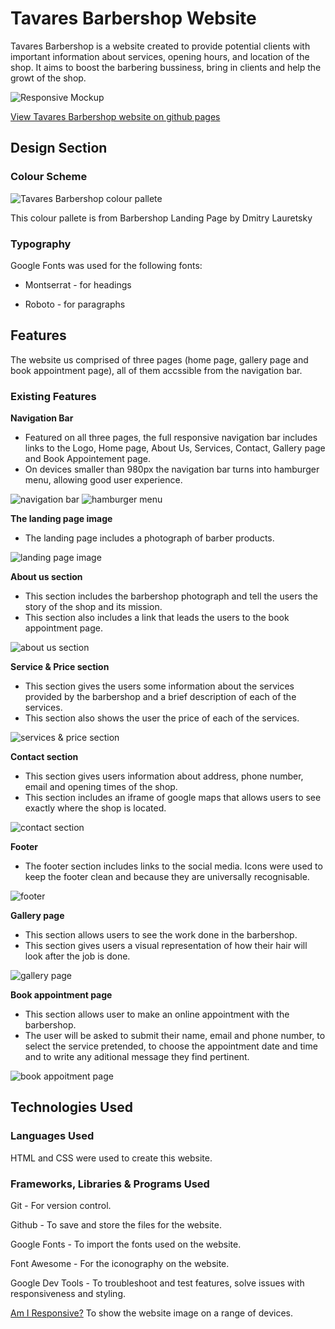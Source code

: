 # Tavares Barbershop Website 

Tavares Barbershop is a website created to provide potential clients with important information about services, opening hours, and location of the shop. It aims to boost the barbering bussiness, bring in clients and help the growt of the shop.

![Responsive Mockup](/assets/images/project-image.jpeg)

[View Tavares Barbershop website on github pages](https://jmanager25.github.io/tavares-barbershop/)

## Design Section

### Colour Scheme

![Tavares Barbershop colour pallete](/assets/images/color-pallet.jpeg)

This colour pallete is from Barbershop Landing Page
by Dmitry Lauretsky 

### Typography

Google Fonts was used for the following fonts:

* Montserrat - for headings

* Roboto - for paragraphs

## Features

The website us comprised of three pages (home page, gallery page and book appointment page), all of them accssible from the navigation bar.

### Existing Features 

__Navigation Bar__

  - Featured on all three pages, the full responsive navigation bar includes links to the Logo, Home page, About Us, Services, Contact, Gallery page and Book Appointement page.
  - On devices smaller than 980px the navigation bar turns into hamburger menu, allowing good user experience.

![navigation bar](/assets/images/navigationbar.jpeg)
![hamburger menu](/assets/images/hamburger-menu.jpeg)

__The landing page image__
 
  - The landing page includes a photograph of barber products.

 ![landing page image](/assets/images/landing-page-image.jpeg)

__About us section__

  - This section includes the barbershop photograph and tell the users the story of the shop and its mission.
  - This section also includes a link that leads the users to the book appointment page.

  ![about us section](/assets/images/About-us.jpeg)

__Service & Price section__  

   - This section gives the users some information about the services provided by the barbershop and a brief description of each of the services.
   - This section also shows the user the price of each of the services.

   ![services & price section](/assets/images/service-section.jpeg)

__Contact section__

   - This section gives users information about address, phone number, email and opening times of the shop.
   - This section includes an iframe of google maps that allows users to see exactly where the shop is located.

   ![contact section](/assets/images/contact.jpeg)

__Footer__

   - The footer section includes links to the social media. Icons were used to keep the footer clean and because they are universally recognisable.

   ![footer](/assets/images/footer.jpeg)

__Gallery page__

   - This section allows users to see the work done in the barbershop.
   - This section gives users a visual representation of how their hair will look after the job is done.

   ![gallery page](/assets/images/gallery.jpeg)

__Book appointment page__

   - This section allows user to make an online appointment with the barbershop.
   - The user will be asked to submit their name, email and phone number, to select the service pretended, to choose the appointment date and time and to write any aditional message they find pertinent. 

   ![book appoitment page](/assets/images/form.jpeg)

## Technologies Used

### Languages Used

HTML and CSS were used to create this website.

### Frameworks, Libraries & Programs Used

Git - For version control.

Github - To save and store the files for the website.

Google Fonts - To import the fonts used on the website.

Font Awesome - For the iconography on the website.

Google Dev Tools - To troubleshoot and test features, solve issues with responsiveness and styling.

[Am I Responsive?](http://ami.responsivedesign.is/) To show the website image on a range of devices.


